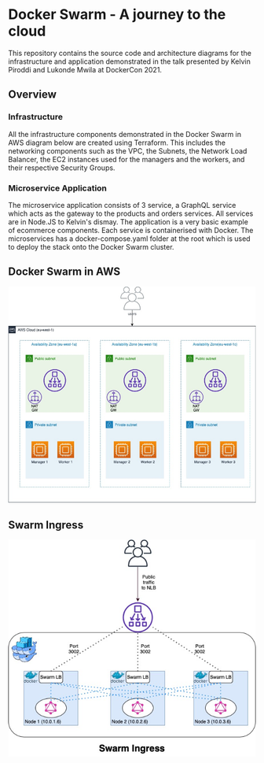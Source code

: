 # Docker Swarm - A journey to the cloud 
This repository contains the source code and architecture diagrams for the infrastructure and application demonstrated in the talk presented by Kelvin Piroddi and Lukonde Mwila at DockerCon 2021.

## Overview
### Infrastructure
All the infrastructure components demonstrated in the Docker Swarm in AWS diagram below are created using Terraform. This includes the networking components such as the VPC, the Subnets, the Network Load Balancer, the EC2 instances used for the managers and the workers, and their respective Security Groups. 

### Microservice Application
The microservice application consists of 3 service, a GraphQL service which acts as the gateway to the products and orders services. All services are in Node.JS to Kelvin's dismay. The application is a very basic example of ecommerce components. Each service is containerised with Docker. The microservices has a docker-compose.yaml folder at the root which is used to deploy the stack onto the Docker Swarm cluster.

## Docker Swarm in AWS
![Alt text](./Docker-Swarm-AWS.jpg?raw=true "Docker Swarm in AWS Diagram")

## Swarm Ingress
![Alt text](./Swarm-ingress.jpg?raw=true "Swarm Ingress Diagram")
